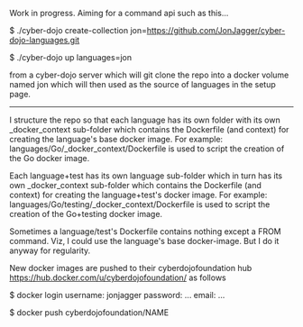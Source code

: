 Work in progress. Aiming for a command api such as this...

$ ./cyber-dojo create-collection jon=https://github.com/JonJagger/cyber-dojo-languages.git

$ ./cyber-dojo up languages=jon
 
from a cyber-dojo server which will git clone the repo into a docker volume
named jon which will then used as the source of languages in the setup page.

--------------------------------------------------------

I structure the repo so that each language has its own folder with its 
own _docker_context sub-folder which contains the Dockerfile (and context) 
for creating the language's base docker image. For example:
  languages/Go/_docker_context/Dockerfile
is used to script the creation of the Go docker image.

Each language+test has its own language sub-folder
which in turn has its own _docker_context sub-folder
which contains the Dockerfile (and context) for creating
the language+test's docker image. For example:
  languages/Go/testing/_docker_context/Dockerfile
is used to script the creation of the Go+testing docker image.

Sometimes a language/test's Dockerfile
contains nothing except a FROM command. Viz, I could use
the language's base docker-image. But I do it anyway for
regularity.

New docker images are pushed to their cyberdojofoundation hub
https://hub.docker.com/u/cyberdojofoundation/
as follows

$ docker login
username: jonjagger
password: ...
email: ...

$ docker push cyberdojofoundation/NAME

